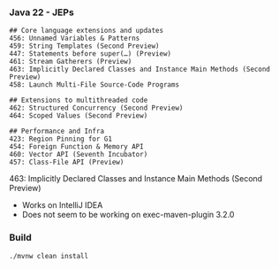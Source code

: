 ### Java 22 - JEPs

```
## Core language extensions and updates
456: Unnamed Variables & Patterns
459: String Templates (Second Preview)
447: Statements before super(…) (Preview)
461: Stream Gatherers (Preview)
463: Implicitly Declared Classes and Instance Main Methods (Second Preview)
458: Launch Multi-File Source-Code Programs

## Extensions to multithreaded code
462: Structured Concurrency (Second Preview)
464: Scoped Values (Second Preview)

## Performance and Infra
423: Region Pinning for G1
454: Foreign Function & Memory API
460: Vector API (Seventh Incubator)
457: Class-File API (Preview)
```

463: Implicitly Declared Classes and Instance Main Methods (Second Preview)
* Works on IntelliJ IDEA
* Does not seem to be working on exec-maven-plugin 3.2.0

### Build 
```bash
./mvnw clean install 
```
